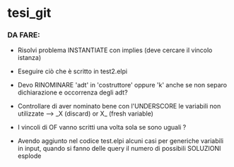 # tesi_git



### DA FARE:

- Risolvi problema INSTANTIATE con implies (deve cercare il vincolo istanza)

- Eseguire ciò che è scritto in test2.elpi

- Devo RINOMINARE 'adt' in 'costruttore' oppure 'k' anche se non separo dichiarazione e occorrenza degli adt?

- Controllare di aver nominato bene con l'UNDERSCORE le variabili non utilizzate
  -->  \_X (discard) or X\_ (fresh variable)

- I vincoli di OF vanno scritti una volta sola se sono uguali ?

- Avendo aggiunto nel codice test.elpi alcuni casi per generiche variabili in input, quando si fanno delle query il numero di possibili SOLUZIONI esplode

